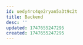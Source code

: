 ```yaml
---
id: uedy4rc4qe2ryan5a3t9c2t
title: Backend
desc: ''
updated: 1747655247295
created: 1747655247295
---
```

